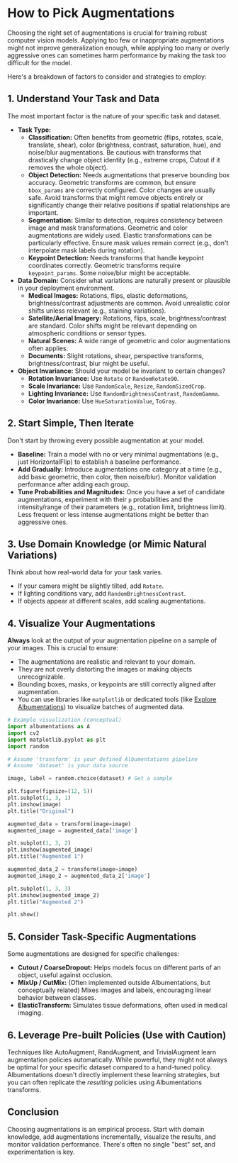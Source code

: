 # How to Pick Augmentations

Choosing the right set of augmentations is crucial for training robust computer vision models. Applying too few or inappropriate augmentations might not improve generalization enough, while applying too many or overly aggressive ones can sometimes harm performance by making the task too difficult for the model.

Here's a breakdown of factors to consider and strategies to employ:

## 1. Understand Your Task and Data

The most important factor is the nature of your specific task and dataset.

*   **Task Type:**
    *   **Classification:** Often benefits from geometric (flips, rotates, scale, translate, shear), color (brightness, contrast, saturation, hue), and noise/blur augmentations. Be cautious with transforms that drastically change object identity (e.g., extreme crops, Cutout if it removes the whole object).
    *   **Object Detection:** Needs augmentations that preserve bounding box accuracy. Geometric transforms are common, but ensure `bbox_params` are correctly configured. Color changes are usually safe. Avoid transforms that might remove objects entirely or significantly change their relative positions if spatial relationships are important.
    *   **Segmentation:** Similar to detection, requires consistency between image and mask transformations. Geometric and color augmentations are widely used. Elastic transformations can be particularly effective. Ensure mask values remain correct (e.g., don't interpolate mask labels during rotation).
    *   **Keypoint Detection:** Needs transforms that handle keypoint coordinates correctly. Geometric transforms require `keypoint_params`. Some noise/blur might be acceptable.
*   **Data Domain:** Consider what variations are naturally present or plausible in your deployment environment.
    *   **Medical Images:** Rotations, flips, elastic deformations, brightness/contrast adjustments are common. Avoid unrealistic color shifts unless relevant (e.g., staining variations).
    *   **Satellite/Aerial Imagery:** Rotations, flips, scale, brightness/contrast are standard. Color shifts might be relevant depending on atmospheric conditions or sensor types.
    *   **Natural Scenes:** A wide range of geometric and color augmentations often applies.
    *   **Documents:** Slight rotations, shear, perspective transforms, brightness/contrast, blur might be useful.
*   **Object Invariance:** Should your model be invariant to certain changes?
    *   **Rotation Invariance:** Use `Rotate` or `RandomRotate90`.
    *   **Scale Invariance:** Use `RandomScale`, `Resize`, `RandomSizedCrop`.
    *   **Lighting Invariance:** Use `RandomBrightnessContrast`, `RandomGamma`.
    *   **Color Invariance:** Use `HueSaturationValue`, `ToGray`.

## 2. Start Simple, Then Iterate

Don't start by throwing every possible augmentation at your model.

*   **Baseline:** Train a model with no or very minimal augmentations (e.g., just HorizontalFlip) to establish a baseline performance.
*   **Add Gradually:** Introduce augmentations one category at a time (e.g., add basic geometric, then color, then noise/blur). Monitor validation performance after adding each group.
*   **Tune Probabilities and Magnitudes:** Once you have a set of candidate augmentations, experiment with their `p` probabilities and the intensity/range of their parameters (e.g., rotation limit, brightness limit). Less frequent or less intense augmentations might be better than aggressive ones.

## 3. Use Domain Knowledge (or Mimic Natural Variations)

Think about how real-world data for your task varies.

*   If your camera might be slightly tilted, add `Rotate`.
*   If lighting conditions vary, add `RandomBrightnessContrast`.
*   If objects appear at different scales, add scaling augmentations.

## 4. Visualize Your Augmentations

**Always** look at the output of your augmentation pipeline on a sample of your images. This is crucial to ensure:

*   The augmentations are realistic and relevant to your domain.
*   They are not overly distorting the images or making objects unrecognizable.
*   Bounding boxes, masks, or keypoints are still correctly aligned after augmentation.
*   You can use libraries like `matplotlib` or dedicated tools (like [Explore Albumentations](https://explore.albumentations.ai/)) to visualize batches of augmented data.

```python
# Example visualization (conceptual)
import albumentations as A
import cv2
import matplotlib.pyplot as plt
import random

# Assume 'transform' is your defined Albumentations pipeline
# Assume 'dataset' is your data source

image, label = random.choice(dataset) # Get a sample

plt.figure(figsize=(12, 5))
plt.subplot(1, 3, 1)
plt.imshow(image)
plt.title("Original")

augmented_data = transform(image=image)
augmented_image = augmented_data['image']

plt.subplot(1, 3, 2)
plt.imshow(augmented_image)
plt.title("Augmented 1")

augmented_data_2 = transform(image=image)
augmented_image_2 = augmented_data_2['image']

plt.subplot(1, 3, 3)
plt.imshow(augmented_image_2)
plt.title("Augmented 2")

plt.show()
```

## 5. Consider Task-Specific Augmentations

Some augmentations are designed for specific challenges:

*   **Cutout / CoarseDropout:** Helps models focus on different parts of an object, useful against occlusion.
*   **MixUp / CutMix:** (Often implemented outside Albumentations, but conceptually related) Mixes images and labels, encouraging linear behavior between classes.
*   **ElasticTransform:** Simulates tissue deformations, often used in medical imaging.

## 6. Leverage Pre-built Policies (Use with Caution)

Techniques like AutoAugment, RandAugment, and TrivialAugment learn augmentation policies automatically. While powerful, they might not always be optimal for your specific dataset compared to a hand-tuned policy. Albumentations doesn't directly implement these learning strategies, but you can often replicate the *resulting* policies using Albumentations transforms.

## Conclusion

Choosing augmentations is an empirical process. Start with domain knowledge, add augmentations incrementally, visualize the results, and monitor validation performance. There's often no single "best" set, and experimentation is key.
